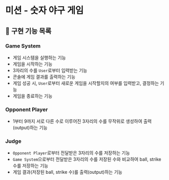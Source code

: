 # 미션 - 숫자 야구 게임

## 🚀 구현 기능 목록
### Game System
- 게임 시스템을 실행하는 기능
- 게임을 시작하는 기능
- 3자리의 수를 `User`로부터 입력받는 기능
- 콘솔에 게임 결과를 출력하는 기능
- 게임 성공 시, `User`로부터 새로운 게임을 시작할지의 여부를 입력받고, 결정하는 기능
- 게임을 종료하는 기능
### Opponent Player
- 1부터 9까지 서로 다른 수로 이루어진 3자리의 수를 무작위로 생성하여 출력(output)하는 기능
### Judge
- `Opponent Player`로부터 전달받은 3자리의 수를 저장하는 기능
- `Game System`으로부터 전달받은 3자리의 수를 저장된 수와 비교하여 ball, strike 수를 저장하는 기능
- 게임 결과(저장된 ball, strike 수)를 출력(output)하는 기능